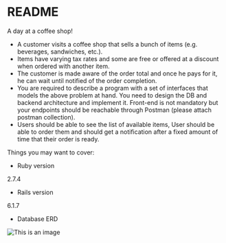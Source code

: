 # README

A day at a coffee shop!

- A customer visits a coffee shop that sells a bunch of items (e.g. beverages, sandwiches, etc.).
- Items have varying tax rates and some are free or offered at a discount when ordered with another item.
- The customer is made aware of the order total and once he pays for it, he can wait until notified of the order completion.
- You are required to describe a program with a set of interfaces that models the above problem at hand. You need to design the DB and backend architecture and implement it. Front-end is not mandatory but your endpoints should be reachable through Postman (please attach postman collection).
- Users should be able to see the list of available items, User should be able to order them and should get a notification after a fixed amount of time that their order is ready.

Things you may want to cover:

* Ruby version

2.7.4

* Rails version

6.1.7

* Database ERD 

![This is an image](https://drive.google.com/file/d/1hNJBjCnBL6YTizyrwq4HqiAbFLfZNnCu/view?usp=sharing)



